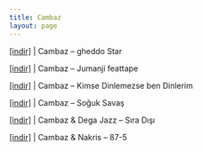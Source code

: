 ```yaml
---
title: Cambaz
layout: page
---
```


<a href="https://cloud.mail.ru/public/9e9b5ce443ae/Cambaz%20-%20GhettoStar" target="_blank">[indir]</a>   |   Cambaz &#8211; gheddo Star

<a href="https://cloud.mail.ru/public/e7e43fcdeb8b/Cambaz%20-%20Jumanji%20Feattape" target="_blank">[indir]</a>   |   Cambaz &#8211; Jumanji feattape

<a href="https://cloud.mail.ru/public/a618538d519a/Cambaz%20-%20Kimse%20Dinlemezse%20Ben%20Dinlerim" target="_blank">[indir]</a>   |   Cambaz &#8211; Kimse Dinlemezse ben Dinlerim

<a href="https://cloud.mail.ru/public/0ea5f18140a2/Cambaz%20-%20Soguk%20Savas" target="_blank">[indir]</a>   |   Cambaz &#8211; Soğuk Savaş

<a href="https://cloud.mail.ru/public/e5a9bfc2c41c/Cambaz%20%26%20Dega%20Jazz%20-%20Sira%20Disi" target="_blank">[indir]</a>   |   Cambaz & Dega Jazz &#8211; Sıra Dışı

<a href="https://cloud.mail.ru/public/1cc519c70f85/Cambaz%20%26%20Nakris%20-%2087-5" target="_blank">[indir]</a>   |   Cambaz & Nakris &#8211; 87-5